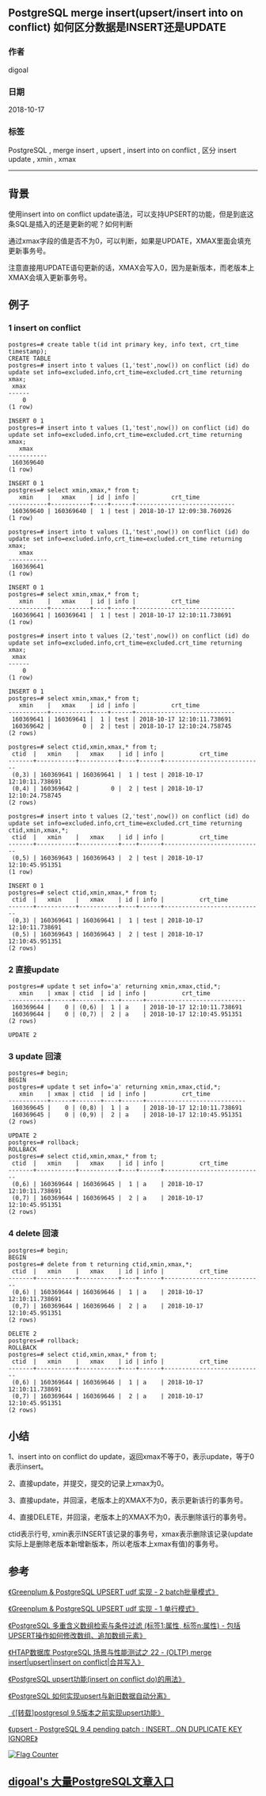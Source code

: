 ## PostgreSQL merge insert(upsert/insert into on conflict) 如何区分数据是INSERT还是UPDATE      
                                                           
### 作者                                                           
digoal                                                           
                                                           
### 日期                                                           
2018-10-17                                                         
                                                           
### 标签                                                           
PostgreSQL , merge insert , upsert , insert into on conflict , 区分 insert update , xmin , xmax  
                                                           
----                                                           
                                                           
## 背景   
使用insert into on conflict update语法，可以支持UPSERT的功能，但是到底这条SQL是插入的还是更新的呢？如何判断  
  
通过xmax字段的值是否不为0，可以判断，如果是UPDATE，XMAX里面会填充更新事务号。  
  
注意直接用UPDATE语句更新的话，XMAX会写入0，因为是新版本，而老版本上XMAX会填入更新事务号。  
  
## 例子  
### 1 insert on conflict  
  
```  
postgres=# create table t(id int primary key, info text, crt_time timestamp);  
CREATE TABLE  
postgres=# insert into t values (1,'test',now()) on conflict (id) do update set info=excluded.info,crt_time=excluded.crt_time returning xmax;  
 xmax   
------  
    0  
(1 row)  
  
INSERT 0 1  
postgres=# insert into t values (1,'test',now()) on conflict (id) do update set info=excluded.info,crt_time=excluded.crt_time returning xmax;  
   xmax      
-----------  
 160369640  
(1 row)  
  
INSERT 0 1  
postgres=# select xmin,xmax,* from t;  
   xmin    |   xmax    | id | info |          crt_time            
-----------+-----------+----+------+----------------------------  
 160369640 | 160369640 |  1 | test | 2018-10-17 12:09:38.760926  
(1 row)  
  
postgres=# insert into t values (1,'test',now()) on conflict (id) do update set info=excluded.info,crt_time=excluded.crt_time returning xmax;  
   xmax      
-----------  
 160369641  
(1 row)  
  
INSERT 0 1  
postgres=# select xmin,xmax,* from t;  
   xmin    |   xmax    | id | info |          crt_time            
-----------+-----------+----+------+----------------------------  
 160369641 | 160369641 |  1 | test | 2018-10-17 12:10:11.738691  
(1 row)  
  
postgres=# insert into t values (2,'test',now()) on conflict (id) do update set info=excluded.info,crt_time=excluded.crt_time returning xmax;  
 xmax   
------  
    0  
(1 row)  
  
INSERT 0 1  
postgres=# select xmin,xmax,* from t;  
   xmin    |   xmax    | id | info |          crt_time            
-----------+-----------+----+------+----------------------------  
 160369641 | 160369641 |  1 | test | 2018-10-17 12:10:11.738691  
 160369642 |         0 |  2 | test | 2018-10-17 12:10:24.758745  
(2 rows)  
  
postgres=# select ctid,xmin,xmax,* from t;  
 ctid  |   xmin    |   xmax    | id | info |          crt_time            
-------+-----------+-----------+----+------+----------------------------  
 (0,3) | 160369641 | 160369641 |  1 | test | 2018-10-17 12:10:11.738691  
 (0,4) | 160369642 |         0 |  2 | test | 2018-10-17 12:10:24.758745  
(2 rows)  
  
postgres=# insert into t values (2,'test',now()) on conflict (id) do update set info=excluded.info,crt_time=excluded.crt_time returning ctid,xmin,xmax,*;  
 ctid  |   xmin    |   xmax    | id | info |          crt_time            
-------+-----------+-----------+----+------+----------------------------  
 (0,5) | 160369643 | 160369643 |  2 | test | 2018-10-17 12:10:45.951351  
(1 row)  
  
INSERT 0 1  
postgres=# select ctid,xmin,xmax,* from t;  
 ctid  |   xmin    |   xmax    | id | info |          crt_time            
-------+-----------+-----------+----+------+----------------------------  
 (0,3) | 160369641 | 160369641 |  1 | test | 2018-10-17 12:10:11.738691  
 (0,5) | 160369643 | 160369643 |  2 | test | 2018-10-17 12:10:45.951351  
(2 rows)  
```  
  
### 2 直接update  
  
```  
postgres=# update t set info='a' returning xmin,xmax,ctid,*;  
   xmin    | xmax | ctid  | id | info |          crt_time            
-----------+------+-------+----+------+----------------------------  
 160369644 |    0 | (0,6) |  1 | a    | 2018-10-17 12:10:11.738691  
 160369644 |    0 | (0,7) |  2 | a    | 2018-10-17 12:10:45.951351  
(2 rows)  
  
UPDATE 2  
```  
  
### 3 update 回滚  
```  
postgres=# begin;  
BEGIN  
postgres=# update t set info='a' returning xmin,xmax,ctid,*;  
   xmin    | xmax | ctid  | id | info |          crt_time            
-----------+------+-------+----+------+----------------------------  
 160369645 |    0 | (0,8) |  1 | a    | 2018-10-17 12:10:11.738691  
 160369645 |    0 | (0,9) |  2 | a    | 2018-10-17 12:10:45.951351  
(2 rows)  
  
UPDATE 2  
postgres=# rollback;  
ROLLBACK  
postgres=# select ctid,xmin,xmax,* from t;  
 ctid  |   xmin    |   xmax    | id | info |          crt_time            
-------+-----------+-----------+----+------+----------------------------  
 (0,6) | 160369644 | 160369645 |  1 | a    | 2018-10-17 12:10:11.738691  
 (0,7) | 160369644 | 160369645 |  2 | a    | 2018-10-17 12:10:45.951351  
(2 rows)  
```  
  
### 4 delete 回滚  
  
```  
postgres=# begin;  
BEGIN  
postgres=# delete from t returning ctid,xmin,xmax,*;  
 ctid  |   xmin    |   xmax    | id | info |          crt_time            
-------+-----------+-----------+----+------+----------------------------  
 (0,6) | 160369644 | 160369646 |  1 | a    | 2018-10-17 12:10:11.738691  
 (0,7) | 160369644 | 160369646 |  2 | a    | 2018-10-17 12:10:45.951351  
(2 rows)  
  
DELETE 2  
postgres=# rollback;  
ROLLBACK  
postgres=# select ctid,xmin,xmax,* from t;  
 ctid  |   xmin    |   xmax    | id | info |          crt_time            
-------+-----------+-----------+----+------+----------------------------  
 (0,6) | 160369644 | 160369646 |  1 | a    | 2018-10-17 12:10:11.738691  
 (0,7) | 160369644 | 160369646 |  2 | a    | 2018-10-17 12:10:45.951351  
(2 rows)  
```  
  
## 小结  
1、insert into on conflict do update，返回xmax不等于0，表示update，等于0表示insert。  
  
2、直接update，并提交，提交的记录上xmax为0。  
  
3、直接update，并回滚，老版本上的XMAX不为0，表示更新该行的事务号。  
  
4、直接DELETE，并回滚，老版本上的XMAX不为0，表示删除该行的事务号。  
    
ctid表示行号, xmin表示INSERT该记录的事务号，xmax表示删除该记录(update实际上是删除老版本新增新版本，所以老版本上xmax有值)的事务号。  
  
## 参考  
[《Greenplum & PostgreSQL UPSERT udf 实现 - 2 batch批量模式》](../201806/20180605_01.md)    
  
[《Greenplum & PostgreSQL UPSERT udf 实现 - 1 单行模式》](../201806/20180604_01.md)    
  
[《PostgreSQL 多重含义数组检索与条件过滤 (标签1:属性, 标签n:属性) - 包括UPSERT操作如何修改数组、追加数组元素》](../201801/20180124_02.md)    
  
[《HTAP数据库 PostgreSQL 场景与性能测试之 22 - (OLTP) merge insert|upsert|insert on conflict|合并写入》](../201711/20171107_23.md)    
  
[《PostgreSQL upsert功能(insert on conflict do)的用法》](../201704/20170424_04.md)    
  
[《PostgreSQL 如何实现upsert与新旧数据自动分离》](../201605/20160524_02.md)    
  
[《[转载]postgresql 9.5版本之前实现upsert功能》](../201604/20160429_01.md)    
  
[《upsert - PostgreSQL 9.4 pending patch : INSERT...ON DUPLICATE KEY IGNORE》](../201309/20130906_01.md)    
  
    
  
<a rel="nofollow" href="http://info.flagcounter.com/h9V1"  ><img src="http://s03.flagcounter.com/count/h9V1/bg_FFFFFF/txt_000000/border_CCCCCC/columns_2/maxflags_12/viewers_0/labels_0/pageviews_0/flags_0/"  alt="Flag Counter"  border="0"  ></a>  
  
  
## [digoal's 大量PostgreSQL文章入口](https://github.com/digoal/blog/blob/master/README.md "22709685feb7cab07d30f30387f0a9ae")
  

